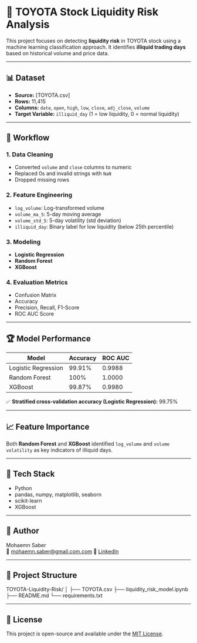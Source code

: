 # 🚗 TOYOTA Stock Liquidity Risk Analysis

This project focuses on detecting **liquidity risk** in TOYOTA stock using a machine learning classification approach. It identifies **illiquid trading days** based on historical volume and price data.

---

## 📊 Dataset

- **Source:** [TOYOTA.csv]
- **Rows:** 11,415
- **Columns:** `date`, `open`, `high`, `low`, `close`, `adj_close`, `volume`
- **Target Variable:** `illiquid_day` (1 = low liquidity, 0 = normal liquidity)

---

## 🔁 Workflow

### 1. Data Cleaning
- Converted `volume` and `close` columns to numeric
- Replaced 0s and invalid strings with `NaN`
- Dropped missing rows

### 2. Feature Engineering
- `log_volume`: Log-transformed volume
- `volume_ma_5`: 5-day moving average
- `volume_std_5`: 5-day volatility (std deviation)
- `illiquid_day`: Binary label for low liquidity (below 25th percentile)

### 3. Modeling
- **Logistic Regression**
- **Random Forest**
- **XGBoost**

### 4. Evaluation Metrics
- Confusion Matrix
- Accuracy
- Precision, Recall, F1-Score
- ROC AUC Score

---

## 🏆 Model Performance

| Model               | Accuracy | ROC AUC |
|---------------------|----------|---------|
| Logistic Regression | 99.91%   | 0.9988  |
| Random Forest       | 100%     | 1.0000  |
| XGBoost             | 99.87%   | 0.9980  |

✅ **Stratified cross-validation accuracy (Logistic Regression):** 99.75%

---

## 📈 Feature Importance

Both **Random Forest** and **XGBoost** identified `log_volume` and `volume volatility` as key indicators of illiquid days.

---

## 🔧 Tech Stack

- Python
- pandas, numpy, matplotlib, seaborn
- scikit-learn
- XGBoost

---

## 🧠 Author

Mohaemn Saber  
📧 mohaemn.saber@gmail.com.com 
🔗 [LinkedIn](www.linkedin.com/in/mohaemn-saber-41364b255) 

---

## 📂 Project Structure

TOYOTA-Liquidity-Risk/
│
├── TOYOTA.csv
├── liquidity_risk_model.ipynb
├── README.md
└── requirements.txt


---

## 📌 License

This project is open-source and available under the [MIT License](LICENSE).


